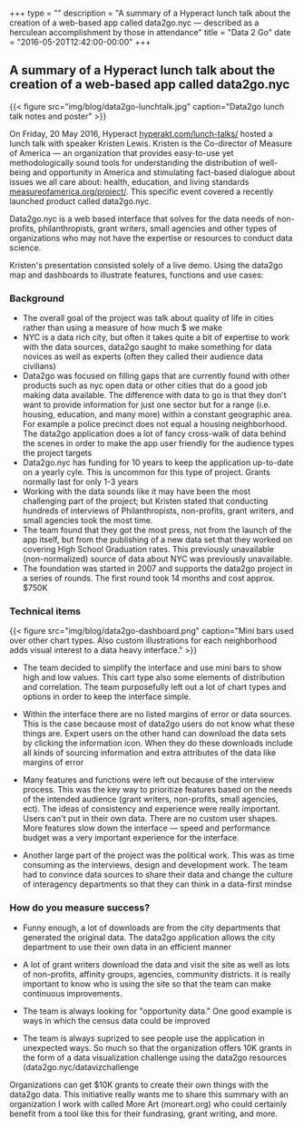 +++
type = ""
description = "A summary of a Hyperact lunch talk about the creation of a web-based app called data2go.nyc &mdash; described as a herculean accomplishment by those in attendance"
title = "Data 2 Go"
date = "2016-05-20T12:42:00-00:00"
+++

## A summary of a Hyperact lunch talk about the creation of a web-based app called data2go.nyc

{{< figure src="img/blog/data2go-lunchtalk.jpg" caption="Data2go lunch talk notes and poster" >}}


On Friday, 20 May 2016, Hyperact [hyperakt.com/lunch-talks/](http://hyperakt.com/lunch-talks/) hosted a lunch talk with speaker Kristen Lewis. Kristen is the Co-director of Measure of America &mdash; an organization that provides easy-to-use yet methodologically sound tools for understanding the distribution of well-being and opportunity in America and stimulating fact-based dialogue about issues we all care about: health, education, and living standards [measureofamerica.org/project/](http://www.measureofamerica.org/project/). This specific event covered a recently launched product called data2go.nyc.

Data2go.nyc is a web based interface that solves for the data needs of non-profits, philanthropists, grant writers, small agencies and other types of organizations who may not have the expertise or resources to conduct data science.

Kristen's presentation consisted solely of a live demo. Using the data2go map and dashboards to illustrate features, functions and use cases:

### Background
    
- The overall goal of the project was talk about quality of life in cities rather than using a measure of how much $ we make
- NYC is a data rich city, but often it takes quite a bit of expertise to work with the data sources, data2go saught to make something for data novices as well as experts (often they called their audience data civilians)
- Data2go was focused on filling gaps that are currently found with other products such as nyc open data or other cities that do a good job making data available. The difference with data to go is that they don't want to provide information for just one sector but for a range (i.e. housing, education, and many more) within a constant geographic area. For example a police precinct does not equal a housing neighborhood. The data2go application does a lot of fancy cross-walk of data behind the scenes in order to make the app user friendly for the audience types the project targets
- Data2go.nyc has funding for 10 years to keep the application up-to-date on a yearly cyle. This is uncommon for this type of project. Grants normally last for only 1-3 years
- Working with the data sounds like it may have been the most challenging part of the project; but Kristen stated that conducting hundreds of interviews of Philanthropists, non-profits, grant writers, and small agencies took the most time.
- The team found that they got the most press, not from the launch of the app itself, but from the publishing of a new data set that they worked on covering High School Graduation rates. This previously unavailable (non-normalized) source of data about NYC was previously unavailable. 
- The foundation was started in 2007 and supports the data2go project in a series of rounds. The first round took 14 months and cost approx. $750K
   
### Technical items
    
{{< figure src="img/blog/data2go-dashboard.png" caption="Mini bars used over other chart types. Also custom illustrations for each neighborhood adds visual interest to a data heavy interface." >}}
    
- The team decided to simplify the interface and use mini bars to show high and low values. This cart type also some elements of distribution and correlation. The team purposefully left out a lot of chart types and options in order to keep the interface simple.
     
- Within the interface there are no listed margins of error or data sources. This is the case because most of data2go users do not know what these things are. Expert users on the other hand can download the data sets by clicking the information icon. When they do these downloads include all kinds of sourcing information and extra attributes of the data like margins of error
     
- Many features and functions were left out because of the interview process. This was the key way to prioritize features based on the needs of the intended audience (grant writers, non-profits, small agencies, ect). The ideas of consistency and experience were really important. Users can't put in their own data. There are no custom user shapes. More features slow down the interface &mdash; speed and performance budget was a very important experience for the interface.
      
- Another large part of the project was the political work. This was as time consuming as the interviews, design and development work. The team had to convince data sources to share their data and change the culture of interagency departments so that they can think in a data-first mindse 
  
### How do you measure success?
   
- Funny enough, a lot of downloads are from the city departments that generated the original data. The data2go application allows the city department to use their own data in an efficient manner
     
- A lot of grant writers download the data and visit the site as well as lots of non-profits, affinity groups, agencies, community districts. it is really important to know who is using the site so that the team can make continuous improvements.
     
- The team is always looking for "opportunity data." One good example is ways in which the census data could be improved 
- The team is always suprized to see people use the application in unexpected ways. So much so that the organization offers 10K grants in the form of a data visualization challenge using the data2go resources (data2go.nyc/datavizchallenge
</ul>
Organizations can get $10K grants to create their own things with the data2go data. This initiative really wants me to share this summary with an organization I work with called More Art (moreart.org) who could certainly benefit from a tool like this for their fundrasing, grant writing, and more.</p>